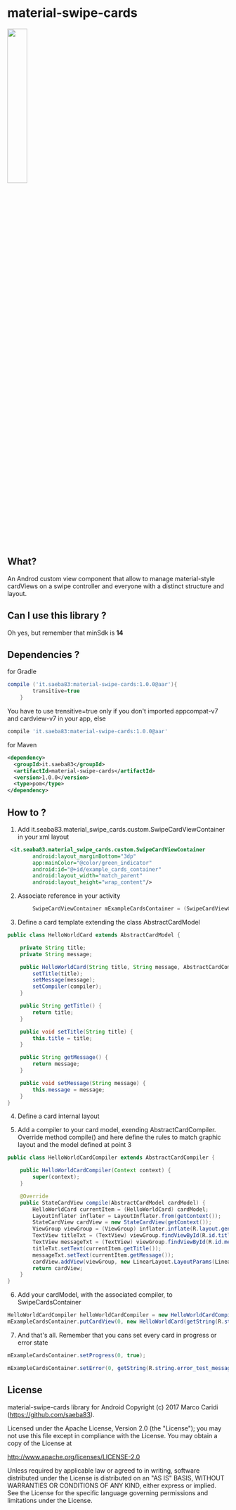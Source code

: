 # material-swipe-cards

<img src="https://github.com/saeba83/material-swipe-cards/blob/master/graphics/screen-capture-01.gif" width="30%" />

## What?
An Androd custom view component that allow to manage material-style cardViews on a swipe controller and everyone with a distinct structure and layout.

## Can I use this library ?

Oh yes, but remember that minSdk is **14**

## Dependencies ?

for Gradle

```groovy
compile ('it.saeba83:material-swipe-cards:1.0.0@aar'){
        transitive=true
    }
```
You have to use trensitive=true only if you don't imported appcompat-v7 and cardview-v7 in your app, else

```groovy
compile 'it.saeba83:material-swipe-cards:1.0.0@aar'
```
for Maven

```xml
<dependency>
  <groupId>it.saeba83</groupId>
  <artifactId>material-swipe-cards</artifactId>
  <version>1.0.0</version>
  <type>pom</type>
</dependency>
```


## How to ?

1.	Add it.seaba83.material_swipe_cards.custom.SwipeCardViewContainer in your xml layout

```xml
 <it.seaba83.material_swipe_cards.custom.SwipeCardViewContainer
        android:layout_marginBottom="3dp"
        app:mainColor="@color/green_indicator"
        android:id="@+id/example_cards_container"
        android:layout_width="match_parent"
        android:layout_height="wrap_content"/>
```

2.	Associate reference in your activity
```java
        SwipeCardViewContainer mExampleCardsContainer = (SwipeCardViewContainer) findViewById(R.id.example_cards_container);
```

3. Define a card template extending the class AbstractCardModel
```java
public class HelloWorldCard extends AbstractCardModel {

    private String title;
    private String message;

    public HelloWorldCard(String title, String message, AbstractCardCompiler compiler){
        setTitle(title);
        setMessage(message);
        setCompiler(compiler);
    }

    public String getTitle() {
        return title;
    }

    public void setTitle(String title) {
        this.title = title;
    }

    public String getMessage() {
        return message;
    }

    public void setMessage(String message) {
        this.message = message;
    }
}
```
4. Define a card internal layout

5. Add a compiler to your card model, exending AbstractCardCompiler. Override method compile() and here define the rules to match graphic layout and the model defined at point 3
```java
public class HelloWorldCardCompiler extends AbstractCardCompiler {

    public HelloWorldCardCompiler(Context context) {
        super(context);
    }

    @Override
    public StateCardView compile(AbstractCardModel cardModel) {
        HelloWorldCard currentItem = (HelloWorldCard) cardModel;
        LayoutInflater inflater = LayoutInflater.from(getContext());
        StateCardView cardView = new StateCardView(getContext());
        ViewGroup viewGroup = (ViewGroup) inflater.inflate(R.layout.genric_card_view_layout, null);
        TextView titleTxt = (TextView) viewGroup.findViewById(R.id.title_txt);
        TextView messageTxt = (TextView) viewGroup.findViewById(R.id.message_txt);
        titleTxt.setText(currentItem.getTitle());
        messageTxt.setText(currentItem.getMessage());
        cardView.addView(viewGroup, new LinearLayout.LayoutParams(LinearLayout.LayoutParams.MATCH_PARENT, LinearLayout.LayoutParams.MATCH_PARENT));
        return cardView;
    }
}
```

6. Add your cardModel, with the associated compiler, to SwipeCardsContainer
```java
HelloWorldCardCompiler helloWorldCardCompiler = new HelloWorldCardCompiler(this);
mExampleCardsContainer.putCardView(0, new HelloWorldCard(getString(R.string.sample_card_one_title), getString(R.string.sample_card_one_message), helloWorldCardCompiler));
```

7. And that's all. Remember that you cans set every card in progress or error state
```java
mExampleCardsContainer.setProgress(0, true);
```

```java
mExampleCardsContainer.setError(0, getString(R.string.error_test_message), getString(R.string.error_retry_label), errorClickListener);
```

## License

material-swipe-cards library for Android
Copyright (c) 2017 Marco Caridi (https://github.com/saeba83).

Licensed under the Apache License, Version 2.0 (the "License");
you may not use this file except in compliance with the License.
You may obtain a copy of the License at

http://www.apache.org/licenses/LICENSE-2.0

Unless required by applicable law or agreed to in writing, software
distributed under the License is distributed on an "AS IS" BASIS,
WITHOUT WARRANTIES OR CONDITIONS OF ANY KIND, either express or implied.
See the License for the specific language governing permissions and limitations under the License.
